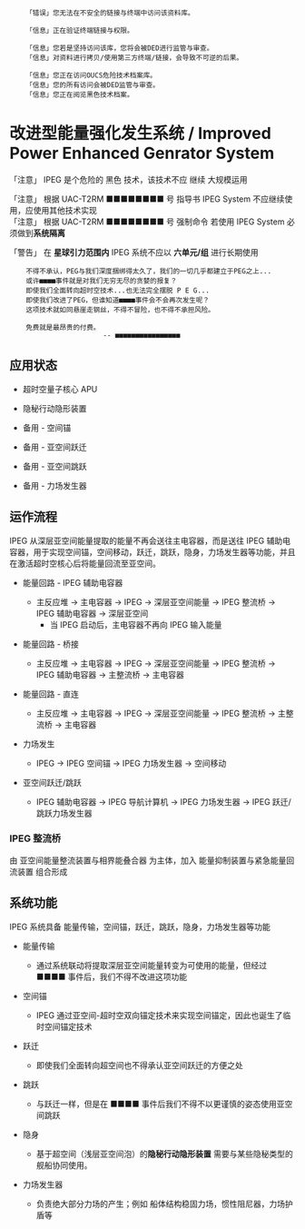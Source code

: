 ```text
    「错误」您无法在不安全的链接与终端中访问该资料库。

    「信息」正在验证终端链接与权限。

    「信息」您若是坚持访问该库，您将会被DED进行监管与审查。
    「信息」对资料进行拷贝/使用第三方终端/链接，会导致不可逆的后果。

    「信息」您正在访问OUCS危险技术档案库。
    「信息」您的所有访问会被DED监管与审查。
    「信息」您正在阅览黑色技术档案。
```

# 改进型能量强化发生系统 / Improved Power Enhanced Genrator System

「注意」 IPEG 是个危险的 黑色 技术，该技术不应 继续 大规模运用

「注意」 根据 UAC-T2RM ■■■■■■■■ 号 指导书 IPEG System 不应继续使用，应使用其他技术实现  
「注意」 根据 UAC-T2RM ■■■■■■■■ 号 强制命令 若使用 IPEG System 必须做到**系统隔离**

「警告」 在 **星球引力范围内** IPEG 系统不应以 **六单元/组** 进行长期使用

```text
    不得不承认，PEG与我们深度捆绑得太久了，我们的一切几乎都建立于PEG之上...
    或许■■■■事件就是对我们无穷无尽的贪婪的报复？
    即使我们全面转向超时空技术...也无法完全摆脱 P E G...
    即使我们改进了PEG，但谁知道■■■■事件会不会再次发生呢？
    这项技术就如同悬崖走钢丝，不得不冒险，也不得不承担风险。

    免费就是最昂贵的付费。
                       -- ■■■■■■■■■■■■■■■■
```

## 应用状态

- 超时空量子核心 APU
- 隐秘行动隐形装置

- 备用 - 空间锚
- 备用 - 亚空间跃迁
- 备用 - 亚空间跳跃
- 备用 - 力场发生器

## 运作流程

IPEG 从深层亚空间能量提取的能量不再会送往主电容器，而是送往 IPEG 辅助电容器，用于实现空间锚，空间移动，跃迁，跳跃，隐身，力场发生器等功能，并且在激活超时空核心后将能量回流至亚空间。

- 能量回路 - IPEG 辅助电容器

  - 主反应堆 -> 主电容器 -> IPEG -> 深层亚空间能量 -> IPEG 整流桥 -> IPEG 辅助电容器 -> 深层亚空间
    - 当 IPEG 启动后，主电容器不再向 IPEG 输入能量

- 能量回路 - 桥接

  - 主反应堆 -> 主电容器 -> IPEG -> 深层亚空间能量 -> IPEG 整流桥 -> IPEG 辅助电容器 -> 主整流桥 -> 主电容器

- 能量回路 - 直连

  - 主反应堆 -> 主电容器 -> IPEG -> 深层亚空间能量 -> IPEG 整流桥 -> 主整流桥 -> 主电容器

- 力场发生

  - IPEG -> IPEG 空间锚 -> IPEG 力场发生器 -> 空间移动

- 亚空间跃迁/跳跃
  - IPEG 辅助电容器 -> IPEG 导航计算机 -> IPEG 力场发生器 -> IPEG 跃迁/跳跃力场发生器

### IPEG 整流桥

由 亚空间能量整流装置与相界能叠合器 为主体，加入 能量抑制装置与紧急能量回流装置 组合形成

## 系统功能

IPEG 系统具备 能量传输，空间锚，跃迁，跳跃，隐身，力场发生器等功能

- 能量传输

  - 通过系统联动将提取深层亚空间能量转变为可使用的能量，但经过 ■■■■ 事件后，我们不得不改进这项功能

- 空间锚

  - IPEG 通过亚空间-超时空双向锚定技术来实现空间锚定，因此也诞生了临时空间锚定技术

- 跃迁

  - 即使我们全面转向超空间也不得承认亚空间跃迁的方便之处

- 跳跃

  - 与跃迁一样，但是在 ■■■■ 事件后我们不得不以更谨慎的姿态使用亚空间跳跃

- 隐身

  - 基于超空间（浅层亚空间泡）的**隐秘行动隐形装置** 需要与某些隐秘类型的舰船协同使用。

- 力场发生器
  - 负责绝大部分力场的产生；例如 船体结构稳固力场，惯性阻尼器，力场护盾等
